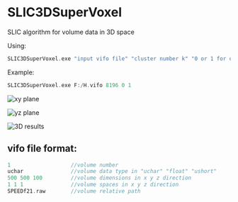 # SLIC3DSuperVoxel
SLIC algorithm for volume data in 3D space


Using:
```c
SLIC3DSuperVoxel.exe "input vifo file" "cluster number k" "0 or 1 for output label file" "0 or 1 for output boundary file"
```

Example:
```c
SLIC3DSuperVoxel.exe F:/H.vifo 8196 0 1
```
![xy plane](https://github.com/XiangyangHe/SLIC3DSuperVoxel/blob/master/image/design%20sketch_xyplane.png)

![yz plane](https://github.com/XiangyangHe/SLIC3DSuperVoxel/blob/master/image/design%20sketch_yzplane.png)

![3D results](https://github.com/XiangyangHe/SLIC3DSuperVoxel/blob/master/image/design%20sketch_volumerendering.png)

vifo file format:
-----------------------------------------------------
```cpp
1                   //volume number
uchar               //volume data type in "uchar" "float" "ushort"
500 500 100         //volume dimensions in x y z direction
1 1 1               //volume spaces in x y z direction
SPEEDf21.raw        //volume relative path
```
